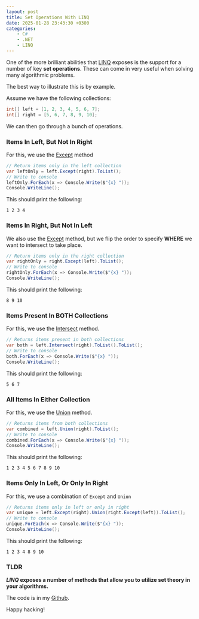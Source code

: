 ```yaml
---
layout: post
title: Set Operations With LINQ
date: 2025-01-28 23:43:30 +0300
categories:
    - C#
    - .NET
    - LINQ
---
```


One of the more brilliant abilities that [LINQ](https://learn.microsoft.com/en-us/dotnet/csharp/linq/) exposes is the support for a number of key **set operations**. These can come in very useful when solving many algorithmic problems.

The best way to illustrate this is by example.

Assume we have the following collections:

```c#
int[] left = [1, 2, 3, 4, 5, 6, 7];
int[] right = [5, 6, 7, 8, 9, 10];
```

We can then go through a bunch of operations.

### Items In Left, But Not In Right

For this, we use the [Except](https://learn.microsoft.com/en-us/dotnet/api/system.linq.enumerable.except?view=net-9.0) method

```c#
// Return items only in the left collection
var leftOnly = left.Except(right).ToList();
// Write to console
leftOnly.ForEach(x => Console.Write($"{x} "));
Console.WriteLine();
```

This should print the following:

```plaintext
1 2 3 4 
```

### Items In Right, But Not In Left

We also use the [Except](https://learn.microsoft.com/en-us/dotnet/api/system.linq.enumerable.except?view=net-9.0) method, but we flip the order to specify **WHERE** we want to intersect to take place.

```c#
// Return items only in the right collection
var rightOnly = right.Except(left).ToList();
// Write to console
rightOnly.ForEach(x => Console.Write($"{x} "));
Console.WriteLine();
```
This should print the following:

```plaintext
8 9 10 
```

### Items Present In BOTH Collections

For this, we use the [Intersect](https://learn.microsoft.com/en-us/dotnet/api/system.linq.enumerable.intersect?view=net-9.0) method.

```c#
// Returns items present in both collections
var both = left.Intersect(right).ToList().ToList();
// Write to console
both.ForEach(x => Console.Write($"{x} "));
Console.WriteLine();
```
This should print the following:

```plaintext
5 6 7 
```

### All Items In Either Collection

For this, we use the [Union](https://learn.microsoft.com/en-us/dotnet/api/system.linq.enumerable.union?view=net-9.0) method.

```c#
// Returns items from both collections
var combined = left.Union(right).ToList();
// Write to console
combined.ForEach(x => Console.Write($"{x} "));
Console.WriteLine();
```
This should print the following:

```plaintext
1 2 3 4 5 6 7 8 9 10 
```

### Items Only In Left, Or Only In Right

For this, we use a combination of `Except` and `Union`

```c#
// Returns items only in left or only in right
var unique = left.Except(right).Union(right.Except(left)).ToList();
// Write to console
unique.ForEach(x => Console.Write($"{x} "));
Console.WriteLine();
```

This should print the following:

```plaintext
1 2 3 4 8 9 10 
```

### TLDR

***LINQ* exposes a number of methods that allow you to utilize set theory in your algorithms.**

The code is in my [Github](https://github.com/conradakunga/BlogCode/tree/master/2025-01-28%20-%20Sets).

Happy hacking!

